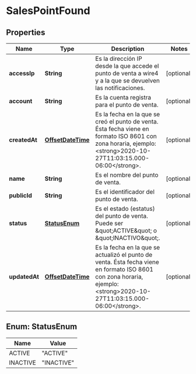 # SalesPointFound

## Properties
Name | Type | Description | Notes
------------ | ------------- | ------------- | -------------
**accessIp** | **String** | Es la dirección IP desde la que accede el punto de venta a wire4 y a la que se devuelven las notificaciones. |  [optional]
**account** | **String** | Es la cuenta registra para el punto de venta. |  [optional]
**createdAt** | [**OffsetDateTime**](OffsetDateTime.md) | Es la fecha en la que se creó el punto de venta. Ésta fecha viene en formato ISO 8601 con zona horaria, ejemplo: &lt;strong&gt;2020-10-27T11:03:15.000-06:00&lt;/strong&gt;. |  [optional]
**name** | **String** | Es el nombre del punto de venta. |  [optional]
**publicId** | **String** | Es el identificador del punto de venta. |  [optional]
**status** | [**StatusEnum**](#StatusEnum) | Es el estado (estatus) del punto de venta. Puede ser \&quot;ACTIVE\&quot; o \&quot;INACTIVO\&quot;. |  [optional]
**updatedAt** | [**OffsetDateTime**](OffsetDateTime.md) | Es la fecha en la que se actualizó el punto de venta. Ésta fecha viene en formato ISO 8601 con zona horaria, ejemplo: &lt;strong&gt;2020-10-27T11:03:15.000-06:00&lt;/strong&gt;. |  [optional]

<a name="StatusEnum"></a>
## Enum: StatusEnum
Name | Value
---- | -----
ACTIVE | &quot;ACTIVE&quot;
INACTIVE | &quot;INACTIVE&quot;

